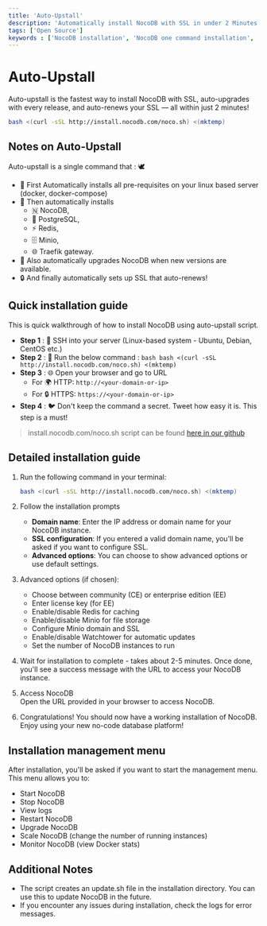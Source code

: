 ```yaml
---
title: 'Auto-Upstall'
description: 'Automatically install NocoDB with SSL in under 2 Minutes — The Ultimate Guide.'
tags: ['Open Source']
keywords : ['NocoDB installation', 'NocoDB one command installation', 'NocoDB prerequisites']
---
```


# Auto-Upstall

Auto-upstall is the fastest way to install NocoDB with SSL, auto-upgrades with every release, and auto-renews your SSL — all within just 2 minutes!


```bash
bash <(curl -sSL http://install.nocodb.com/noco.sh) <(mktemp)
```

## Notes on Auto-Upstall
Auto-upstall is a single command that : 🕊
- 🐳 First Automatically installs all pre-requisites on your linux based server (docker, docker-compose)
- 🚀 Then automatically installs 
  - 🇳 NocoDB,
  - 🐘 PostgreSQL,
  - ⚡ Redis, 
  - 🗄 Minio, 
  - 🌐 Traefik gateway.
- 🔄 Also automatically upgrades NocoDB when new versions are available.
- 🔒 And finally automatically sets up SSL that auto-renews! 


## Quick installation guide

This is quick walkthrough of how to install NocoDB using auto-upstall script.

- **Step 1** :  🔐 SSH into your server (Linux-based system - Ubuntu, Debian, CentOS etc.)
- **Step 2** :  🚀 Run the below command  :
       ```bash
       bash <(curl -sSL http://install.nocodb.com/noco.sh) <(mktemp)
       ```
- **Step 3** :  🌐 Open your browser and go to URL
   - For 🌍 HTTP: `http://<your-domain-or-ip>`
   - For 🔒 HTTPS: `https://<your-domain-or-ip>`
- **Step 4** :  🐦 Don't keep the command a secret. Tweet how easy it is. This step is a must!


> install.nocodb.com/noco.sh script can be found [here in our github](https://raw.githubusercontent.com/nocodb/nocodb/develop/docker-compose/1_Auto_Upstall/noco.sh)


## Detailed installation guide

1. Run the following command in your terminal:

    ```bash
    bash <(curl -sSL http://install.nocodb.com/noco.sh) <(mktemp)
    ```

3. Follow the installation prompts
    - **Domain name**: Enter the IP address or domain name for your NocoDB instance.
    - **SSL configuration**: If you entered a valid domain name, you'll be asked if you want to configure SSL.
    - **Advanced options**: You can choose to show advanced options or use default settings.

4. Advanced options (if chosen):
    - Choose between community (CE) or enterprise edition (EE)
    - Enter license key (for EE)
    - Enable/disable Redis for caching
    - Enable/disable Minio for file storage
    - Configure Minio domain and SSL
    - Enable/disable Watchtower for automatic updates
    - Set the number of NocoDB instances to run

5. Wait for installation to complete  - takes about 2-5 minutes.
   Once done, you'll see a success message with the URL to access your NocoDB instance.

6. Access NocoDB  
   Open the URL provided in your browser to access NocoDB.

7. Congratulations! You should now have a working installation of NocoDB. Enjoy using your new no-code database platform!


## Installation management menu

After installation, you'll be asked if you want to start the management menu. This menu allows you to:

- Start NocoDB
- Stop NocoDB
- View logs
- Restart NocoDB
- Upgrade NocoDB
- Scale NocoDB (change the number of running instances)
- Monitor NocoDB (view Docker stats)


## Additional Notes

- The script creates an update.sh file in the installation directory. You can use this to update NocoDB in the future.
- If you encounter any issues during installation, check the logs for error messages.